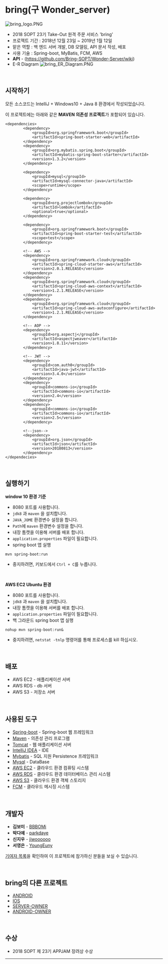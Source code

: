 # bring(구 Wonder_server)

![bring_logo.PNG](https://github.com/BBBOMi/Wonder-Server/blob/master/img/bring_logo.PNG)

- 2018 SOPT 23기 Take-Out 원격 주문 서비스 'bring'
- 프로젝트 기간 : 2018년 12월 23일 ~ 2019년 1월 12일
- 맡은 역할 : 백 엔드 서버 개발, DB 모델링, API 문서 작성, 배포
- 사용 기술 : Spring-boot, MyBatis, FCM, AWS
- **API** - (<https://github.com/Bring-SOPT/Wonder-Server/wiki>)  
- E-R Diagram
  ![bring_ER_Diagram.PNG](https://github.com/BBBOMi/Wonder-Server/blob/master/img/bring_ER_Diagram.PNG)

<br>

## 시작하기

모든 소스코드는 IntelliJ + Windows10 + Java 8 환경에서 작성되었습니다.<br>

이 프로젝트에는 아래와 같은 **MAVEN 의존성 프로젝트**가 포함되어 있습니다.

```
<dependencies>
        <dependency>
            <groupId>org.springframework.boot</groupId>
            <artifactId>spring-boot-starter-web</artifactId>
        </dependency>
        <dependency>
            <groupId>org.mybatis.spring.boot</groupId>
            <artifactId>mybatis-spring-boot-starter</artifactId>
            <version>1.3.2</version>
        </dependency>

        <dependency>
            <groupId>mysql</groupId>
            <artifactId>mysql-connector-java</artifactId>
            <scope>runtime</scope>
        </dependency>
        
        <dependency>
            <groupId>org.projectlombok</groupId>
            <artifactId>lombok</artifactId>
            <optional>true</optional>
        </dependency>
        
        <dependency>
            <groupId>org.springframework.boot</groupId>
            <artifactId>spring-boot-starter-test</artifactId>
            <scope>test</scope>
        </dependency>

        <!-- AWS -->
        <dependency>
            <groupId>org.springframework.cloud</groupId>
            <artifactId>spring-cloud-starter-aws</artifactId>
            <version>2.0.1.RELEASE</version>
        </dependency>
        <dependency>
            <groupId>org.springframework.cloud</groupId>
            <artifactId>spring-cloud-aws-context</artifactId>
            <version>1.2.1.RELEASE</version>
        </dependency>
        <dependency>
            <groupId>org.springframework.cloud</groupId>
            <artifactId>spring-cloud-aws-autoconfigure</artifactId>
            <version>1.2.1.RELEASE</version>
        </dependency>

        <!-- AOP -->
        <dependency>
            <groupId>org.aspectj</groupId>
            <artifactId>aspectjweaver</artifactId>
            <version>1.8.11</version>
        </dependency>

        <!-- JWT -->
        <dependency>
            <groupId>com.auth0</groupId>
            <artifactId>java-jwt</artifactId>
            <version>3.4.0</version>
        </dependency>
        <dependency>
            <groupId>commons-io</groupId>
            <artifactId>commons-io</artifactId>
            <version>2.4</version>
        </dependency>
        <dependency>
            <groupId>commons-io</groupId>
            <artifactId>commons-io</artifactId>
            <version>2.5</version>
        </dependency>
        
        <!--json-->
        <dependency>
            <groupId>org.json</groupId>
            <artifactId>json</artifactId>
            <version>20180813</version>
        </dependency>
</dependecies>
```


<br>

## 실행하기

**window 10 환경 기준**
- 8080 포트를 사용합니다.
- `jdk8` 과 `maven` 을 설치합니다.
- `JAVA_JOME` 환경변수 설정을 합니다.
- `Path`에 `maven` 환경변수 설정을 합니다.
- 내장 톰캣을 이용해 서버를 배포 합니다.
- `application.properties` 파일이 필요합니다.
- spring boot 앱 실행
```
mvn spring-boot:run
```
- 중지하려면, 키보드에서 `Ctrl + C`를 누릅니다. 


<br>

**AWS EC2 Ubuntu 환경**
- 8080 포트를 사용합니다.
- `jdk8` 과 `maven` 을 설치합니다.
- 내장 톰캣을 이용해 서버를 배포 합니다.
- `application.properties` 파일이 필요합니다.
- 백 그라운드 spring boot 앱 실행

```
nohup mvn spring-boot:run&
```
- 중지하려면, `netstat -tnlp` 명령어를 통해 프로세스를 kill 하십시오.

<br>

## 배포

- AWS EC2 - 애플리케이션 서버
- AWS RDS - db 서버
- AWS S3 - 저장소 서버

<br>

## 사용된 도구

- [Spring-boot](https://spring.io/projects/spring-boot) - Spring-boot 웹 프레임워크
- [Maven](https://maven.apache.org/) - 의존성 관리 프로그램
- [Tomcat](http://tomcat.apache.org/) - 웹 애플리케이션 서버
- [IntelliJ IDEA](https://www.jetbrains.com/idea/) - IDE
- [Mybatis](http://www.mybatis.org/mybatis-3/ko/index.html) - SQL 지원 Persistence 프레임워크
- [Mysql](https://www.mysql.com/) - DataBase
- [AWS EC2](https://aws.amazon.com/ko/ec2/?sc_channel=PS&sc_campaign=acquisition_KR&sc_publisher=google&sc_medium=english_ec2_b&sc_content=ec2_e&sc_detail=aws%20ec2&sc_category=ec2&sc_segment=177228231544&sc_matchtype=e&sc_country=KR&s_kwcid=AL!4422!3!177228231544!e!!g!!aws%20ec2&ef_id=WkRozwAAAnO-lPWy:20180412120123:s) - 클라우드 환경 컴퓨팅 시스템
- [AWS RDS](https://aws.amazon.com/ko/rds/) - 클라우드 환경 데이터베이스 관리 시스템
- [AWS S3](https://aws.amazon.com/ko/s3/?sc_channel=PS&sc_campaign=acquisition_KR&sc_publisher=google&sc_medium=english_s3_b&sc_content=s3_e&sc_detail=aws%20s3&sc_category=s3&sc_segment=177211245240&sc_matchtype=e&sc_country=KR&s_kwcid=AL!4422!3!177211245240!e!!g!!aws%20s3&ef_id=WkRozwAAAnO-lPWy:20180412120059:s) - 클라우드 환경 객체 스토리지
- [FCM](https://firebase.google.com/docs/cloud-messaging/?hl=ko) - 클라우드 메시징 시스템

<br>

## 개발자

- **김보미** - [BBBOMi](https://github.com/BBBOMi)
- **박다예** - [parkdaye](https://github.com/parkdaye)
- **신지우** - [jiwoooooo](https://github.com/jiwoooooo)
- **서영은** - [YoungEuny](https://github.com/YoungEuny)

[기여자 목록](https://github.com/BBBOMi/Wonder-Server/graphs/contributors)을 확인하여 이 프로젝트에 참가하신 분들을 보실 수 있습니다.

<br>

## bring의 다른 프로젝트

- [ANDROID](https://github.com/Bring-SOPT/Wonder-Android)
- [IOS](https://github.com/Bring-SOPT/Wonder-iOS)
- [SERVER-OWNER](https://github.com/Bring-SOPT/Wonder-Server-Owner)
- [ANDROID-OWNER](https://github.com/Bring-SOPT/Wonder-Android-Owner)

<br>

## 수상

- 2018 SOPT 제 23기 APPJAM 장려상 수상
------
